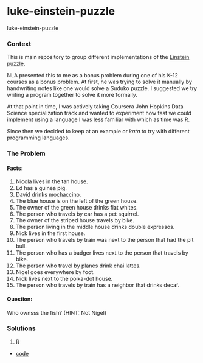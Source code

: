 # luke-einstein-puzzle
luke-einstein-puzzle

### Context
This is main repository to group different implementations of the [Einstein puzzle](https://web.stanford.edu/~laurik/fsmbook/examples/Einstein%27sPuzzle.html).

NLA presented this to me as a bonus problem during one of his K-12 courses as a bonus problem.  At first, he was trying to solve it manually by handwriting notes like one would solve a Suduko puzzle.  I suggested we try writing a program together to solve it more formally.

At that point in time, I was actively taking Coursera John Hopkins Data Science specialization track and wanted to experiment how fast we could implement using a language I was less familiar with which as time was R.

Since then we decided to keep at an example or *kata* to try with different programming languages.

### The Problem
####  Facts:
1. Nicola lives in the tan house.  
2. Ed has a guinea pig.
3. David drinks mochaccino.
4. The blue house is on the left of the green house. 
5. The owner of the green house drinks flat whites.
6. The person who travels by car has a pet squirrel.
7. The owner of the striped house travels by bike.
8. The person living in the middle house drinks double expressos.
9. Nick lives in the first house.
10. The person who travels by train was next to the person that had the pit bull.
11. The person who has a badger lives next to the person that travels by bike.
12. The person who travel by planes drink chai lattes.
13. Nigel goes everywhere by foot.
14. Nick lives next to the polka-dot house.
15. The person who travels by train has a neighbor that drinks decaf.

#### Question:
Who ownsss the fish? (HINT:  Not Nigel)

### Solutions
1.  R
* [code](https://github.com/nalbarr/luke-einstein-puzzle-R.git)